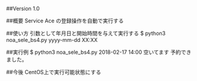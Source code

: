 ##Version
1.0

##概要
Service Ace の登録操作を自動で実行する

##使い方
引数として年月日と開始時間を与えて実行する
$ python3 noa_sele_bs4.py yyyy-mm-dd XX:XX

##実行例
$ python3 noa_sele_bs4.py 2018-02-17 14:00
空いてます
予約できました。

##今後
CentOS上で実行可能状態にする

